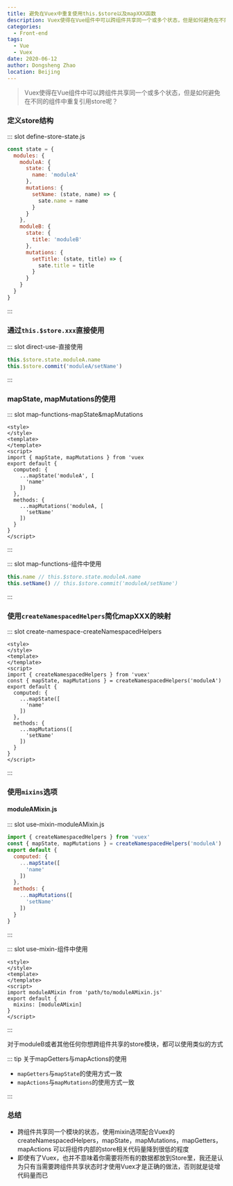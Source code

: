 ```yaml
---
title: 避免在Vuex中重复使用this.$store以及mapXXX函数
description: Vuex使得在Vue组件中可以跨组件共享同一个或多个状态，但是如何避免在不同的组件中重复引用store呢？
categories: 
  - Front-end
tags: 
  - Vue
  - Vuex
date: 2020-06-12
author: Dongsheng Zhao
location: Beijing
---
```


> Vuex使得在Vue组件中可以跨组件共享同一个或多个状态，但是如何避免在不同的组件中重复引用store呢？

<!-- more -->

### 定义store结构

<Util-CodeTab 
  key-prefix="define-store" 
  :code-types="['state.js']"
  default-active-code-type="state.js" 
/>

::: slot define-store-state.js
```js
const state = {
  modules: {
    moduleA: {
      state: {
        name: 'moduleA'
      },
      mutations: {
        setName: (state, name) => {
          sate.name = name
        }
      }
    },
    moduleB: {
      state: {
        title: 'moduleB'
      },
      mutations: {
        setTitle: (state, title) => {
          sate.title = title
        }
      }
    }
  }
}
```
:::

### 通过`this.$store.xxx`直接使用

<Util-CodeTab 
  key-prefix="direct-use" 
  :code-types="['直接使用']"
  default-active-code-type="直接使用" 
/>

::: slot direct-use-直接使用
```js
this.$store.state.moduleA.name
this.$store.commit('moduleA/setName')
```
:::

### mapState, mapMutations的使用

<Util-CodeTab 
  key-prefix="map-functions" 
  :code-types="['mapState&mapMutations', '组件中使用']"
  default-active-code-type="mapState&mapMutations" 
/>

::: slot map-functions-mapState&mapMutations
```vue
<style>
</style>
<template>
</template>
<script>
import { mapState, mapMutations } from 'vuex
export default {
  computed: {
    ...mapState('moduleA', [
      'name'
    ])
  },
  methods: {
    ...mapMutations('moduleA, [
      'setName'
    ])
  }
}
</script>
```
:::

::: slot map-functions-组件中使用
```js
this.name // this.$store.state.moduleA.name
this.setName() // this.$store.commit('moduleA/setName') 
```
:::

### 使用`createNamespacedHelpers`简化mapXXX的映射

<Util-CodeTab 
  key-prefix="create-namespace" 
  :code-types="['createNamespacedHelpers']"
  default-active-code-type="createNamespacedHelpers" 
/>
::: slot create-namespace-createNamespacedHelpers
```vue
<style>
</style>
<template>
</template>
<script>
import { createNamespacedHelpers } from 'vuex'
const { mapState, mapMutations } = createNamespacedHelpers('moduleA')
export default {
  computed: {
    ...mapState([
      'name'
    ])
  },
  methods: {
    ...mapMutations([
      'setName'
    ])
  }
}
</script>
```
:::

### 使用`mixins`选项

#### moduleAMixin.js

<Util-CodeTab 
  key-prefix="use-mixin" 
  :code-types="['moduleAMixin.js', '组件中使用']"
  default-active-code-type="moduleAMixin.js" 
/>

::: slot use-mixin-moduleAMixin.js
```js
import { createNamespacedHelpers } from 'vuex'
const { mapState, mapMutations } = createNamespacedHelpers('moduleA')
export default {
  computed: {
    ...mapState([
      'name'
    ])
  },
  methods: {
    ...mapMutations([
      'setName'
    ])
  }
}
```
:::

::: slot use-mixin-组件中使用
```vue
<style>
</style>
<template>
</template>
<script>
import moduleAMixin from 'path/to/moduleAMixin.js'
export default {
  mixins: [moduleAMixin]
}
</script>
```
:::

对于moduleB或者其他任何你想跨组件共享的store模块，都可以使用类似的方式

::: tip 关于mapGetters与mapActions的使用

* `mapGetters`与`mapState`的使用方式一致
* `mapActions`与`mapMutations`的使用方式一致

:::

### 总结

* 跨组件共享同一个模块的状态，使用mixin选项配合Vuex的createNamespacedHelpers，mapState，mapMutations，mapGetters，mapActions
可以将组件内部的store相关代码量降到很低的程度
* 即使有了Vuex，也并不意味着你需要将所有的数据都放到Store里，我还是认为只有当需要跨组件共享状态时才使用Vuex才是正确的做法，否则就是徒增代码量而已